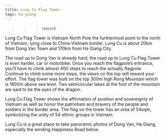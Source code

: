 ```yaml
---
title: Lung Cu Flag Tower
tags: ha-giang
---
```



>>> rework


Lung Cu Flag Tower is Vietnam North Pole the furthermost point to the north of Vietnam, lying close to China-Vietnam border. Lung Cu is about 20km from Dong Van Town and 170km from Ha Giang City. 

The road up to Dong Van is already hard, the road up to Lung Cu Flag Tower is even harder, car or motorbike. Once you reach the flagpole’s entrance, you’ll have to climb almost 400 steps to reach the actually flagpole. Continue to climb some more steps, the views on the top will reward your effort. The flag tower was built on the top 300m high Rong Mountain which is 1600m above sea level. Two semicircular lakes at the foot of the mountain are said to be the eyes of the dragon. 

Lung Cu Flag Tower shows the affirmation of position and sovereignty of Vietnam as well as honor the patriotism and bravery of the people and soldiers in the border area. The flog on the tower has an area of 54sqm, symbolizing the unity of 54 ethnic groups in Vietnam.  

Lung Cu is a great place to take panoramic photos of Dong Van, Ha Giang, especially the winding Happiness Road below.